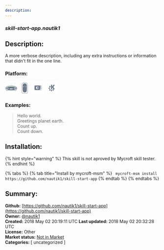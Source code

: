 ```yaml
---
description: 
---
```


### _skill-start-app.nautik1_  
## Description:  
A more verbose description, including any extra instructions or
information that didn't fit in the one line.  
### Platform:  
 ![Mark I](../.gitbook/assets/mark-1-icon.png)  ![Mark II](../.gitbook/assets/mark-2-icon.png)  ![Picroft](../.gitbook/assets/picroft-icon.png)  ![plasmoid](../.gitbook/assets/kde.png)   
### Examples:  
> Hello world.  
> Greetings planet earth.  
> Count up.  
> Count down.  
  
## Installation:  
{% hint style="warning" %}
This skill is not aproved by Mycroft skill tester.
{% endhint %}
    
{% tabs %}
{% tab title="Install by mycroft-msm" %}
``` mycroft-msm install https://github.com/nautik1/skill-start-app```
{% endtab %}
  {% endtabs %}
    
## Summary:  
**Github:** [https://github.com/nautik1/skill-start-app](https://github.com/nautik1/skill-start-app)  
**Owner:** [@nautik1](https://github.com/nautik1)  
**Created:** 2018 May 02 20:19:11 UTC  **Last updated:** 2018 May 02 20:32:28 UTC  
**License:** Other  
**Market status:** [Not in Market](https://market.mycroft.ai/skill/)  
**Categories:** [ uncategorized ]   
